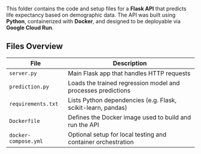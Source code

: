 This folder contains the code and setup files for a **Flask API** that predicts life expectancy based on demographic data. The API was built using **Python**, containerized with **Docker**, and designed to be deployable via **Google Cloud Run**.

## Files Overview

| File | Description |
|------|-------------|
| `server.py` | Main Flask app that handles HTTP requests |
| `prediction.py` | Loads the trained regression model and processes predictions |
| `requirements.txt` | Lists Python dependencies (e.g. Flask, scikit-learn, pandas) |
| `Dockerfile` | Defines the Docker image used to build and run the API |
| `docker-compose.yml` | Optional setup for local testing and container orchestration |
